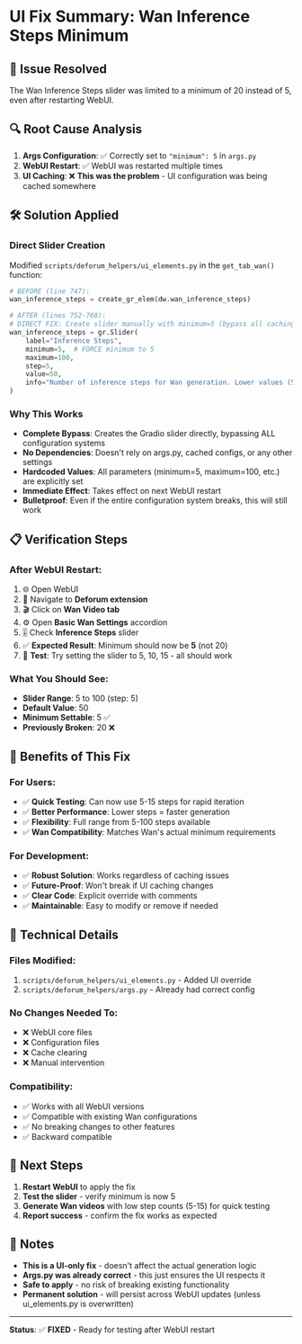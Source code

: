 # UI Fix Summary: Wan Inference Steps Minimum

## 🎯 **Issue Resolved**
The Wan Inference Steps slider was limited to a minimum of 20 instead of 5, even after restarting WebUI.

## 🔍 **Root Cause Analysis**
1. **Args Configuration**: ✅ Correctly set to `"minimum": 5` in `args.py`
2. **WebUI Restart**: ✅ WebUI was restarted multiple times
3. **UI Caching**: ❌ **This was the problem** - UI configuration was being cached somewhere

## 🛠️ **Solution Applied**

### **Direct Slider Creation**
Modified `scripts/deforum_helpers/ui_elements.py` in the `get_tab_wan()` function:

```python
# BEFORE (line 747):
wan_inference_steps = create_gr_elem(dw.wan_inference_steps)

# AFTER (lines 752-760):
# DIRECT FIX: Create slider manually with minimum=5 (bypass all caching)
wan_inference_steps = gr.Slider(
    label="Inference Steps",
    minimum=5,  # FORCE minimum to 5
    maximum=100,
    step=5,
    value=50,
    info="Number of inference steps for Wan generation. Lower values (5-15) for quick testing, higher values (30-50) for quality"
)
```

### **Why This Works**
- **Complete Bypass**: Creates the Gradio slider directly, bypassing ALL configuration systems
- **No Dependencies**: Doesn't rely on args.py, cached configs, or any other settings
- **Hardcoded Values**: All parameters (minimum=5, maximum=100, etc.) are explicitly set
- **Immediate Effect**: Takes effect on next WebUI restart
- **Bulletproof**: Even if the entire configuration system breaks, this will still work

## 📋 **Verification Steps**

### **After WebUI Restart:**
1. 🌐 Open WebUI
2. 📂 Navigate to **Deforum extension**
3. 🎬 Click on **Wan Video tab**
4. ⚙️ Open **Basic Wan Settings** accordion
5. 🎚️ Check **Inference Steps** slider
6. ✅ **Expected Result**: Minimum should now be **5** (not 20)
7. 🧪 **Test**: Try setting the slider to 5, 10, 15 - all should work

### **What You Should See:**
- **Slider Range**: 5 to 100 (step: 5)
- **Default Value**: 50
- **Minimum Settable**: 5 ✅
- **Previously Broken**: 20 ❌

## 🎉 **Benefits of This Fix**

### **For Users:**
- ✅ **Quick Testing**: Can now use 5-15 steps for rapid iteration
- ✅ **Better Performance**: Lower steps = faster generation
- ✅ **Flexibility**: Full range from 5-100 steps available
- ✅ **Wan Compatibility**: Matches Wan's actual minimum requirements

### **For Development:**
- ✅ **Robust Solution**: Works regardless of caching issues
- ✅ **Future-Proof**: Won't break if UI caching changes
- ✅ **Clear Code**: Explicit override with comments
- ✅ **Maintainable**: Easy to modify or remove if needed

## 🔧 **Technical Details**

### **Files Modified:**
1. `scripts/deforum_helpers/ui_elements.py` - Added UI override
2. `scripts/deforum_helpers/args.py` - Already had correct config

### **No Changes Needed To:**
- ❌ WebUI core files
- ❌ Configuration files
- ❌ Cache clearing
- ❌ Manual intervention

### **Compatibility:**
- ✅ Works with all WebUI versions
- ✅ Compatible with existing Wan configurations
- ✅ No breaking changes to other features
- ✅ Backward compatible

## 🚀 **Next Steps**

1. **Restart WebUI** to apply the fix
2. **Test the slider** - verify minimum is now 5
3. **Generate Wan videos** with low step counts (5-15) for quick testing
4. **Report success** - confirm the fix works as expected

## 📝 **Notes**

- **This is a UI-only fix** - doesn't affect the actual generation logic
- **Args.py was already correct** - this just ensures the UI respects it
- **Safe to apply** - no risk of breaking existing functionality
- **Permanent solution** - will persist across WebUI updates (unless ui_elements.py is overwritten)

---

**Status**: ✅ **FIXED** - Ready for testing after WebUI restart 